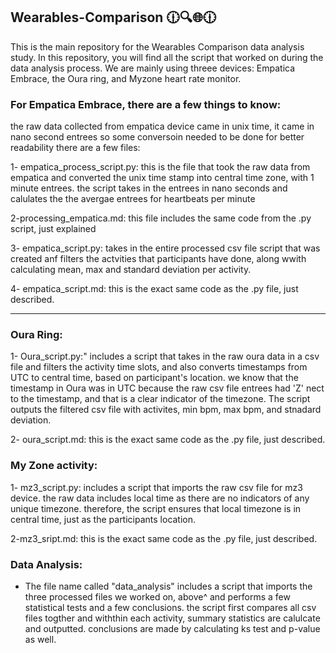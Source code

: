 ## Wearables-Comparison 🕧🔍🌐🕧
This is the main repository for the Wearables Comparison data analysis study. In this repository, you will find all the script that worked on during the data analysis process. We are mainly using threee devices: Empatica Embrace, the Oura ring, and Myzone heart rate monitor. 


### For Empatica Embrace, there are a few things to know:
the raw data collected from empatica device came in unix time, it came in nano second entrees so some conversoin needed to be done for better readability
there are a few files: 

1- empatica_process_script.py: this is the file that took the raw data from empatica and converted the unix time stamp into central time zone, with 1 minute entrees. the script takes in the entrees in nano seconds and calulates the the avergae entrees for heartbeats per minute 

2-processing_empatica.md: this file includes the same code from the .py script, just explained 

3- empatica_script.py: takes in the entire processed csv file script that was created anf filters the actvities that participants have done, along wwith calculating mean, max and standard deviation per activity. 

4- empatica_script.md: this is the exact same code as the .py file, just described.

-----------------------------------------------------------------------------------------------------------------------------------------------------------------------------------------------------------------------
### Oura Ring:
1- Oura_script.py:" includes a script that takes in the raw oura data in a csv file and filters the activity time slots, and also converts timestamps from UTC to central time, based on participant's location. we know that the timestamp in Oura was in UTC because the raw csv file entrees had 'Z' nect to the timestamp, and that is a clear indicator of the timezone. The script outputs the filtered csv file with activites, min bpm, max bpm, and stnadard deviation. 

2- oura_script.md: this is the exact same code as the .py file, just described.

### My Zone activity:
1- mz3_script.py: includes a script that imports the raw csv file for mz3 device. the raw data includes local time as there are no indicators of any unique timezone. therefore, the script ensures that local timezone is in central time, just as the participants location.

2-mz3_sript.md: this is the exact same code as the .py file, just described.

### Data Analysis:
- The file name called "data_analysis" includes a script that imports the three processed files we worked on, above^ and performs a few statistical tests and a few conclusions. the script first compares all csv files togther and withthin each activity, summary statistics are calulcate and outputted. conclusions are made by calculating ks test and p-value as well. 
